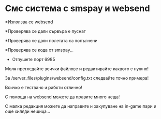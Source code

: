 # Смс система с smspay и websend

*Използва се websend

*Проверява се дали сървъра е пуснат

*Проверява се дали полетата са попълнени

*Проверява се кода от smspay...

- Отпушете порт 6985

Моля прегледайте всички файлове и редактирайте каквото е нужно!

За /server_files/plugins/websend/config.txt следвайте точно примера!

Всичко е тествано и работи отлично!

С помоща на websend можете да правите много неща!

С малка редакция можете да направите и закупуване на in-game пари и още хиляди нещица...
 
